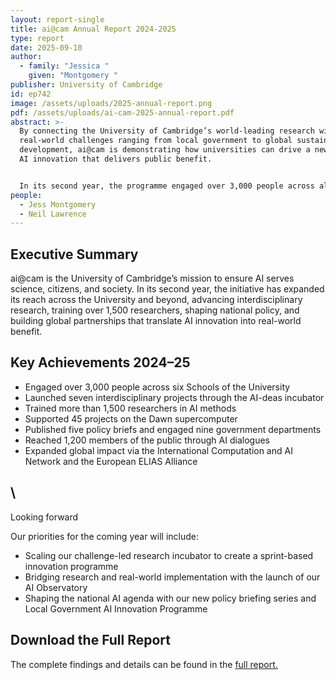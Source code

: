 ```yaml
---
layout: report-single
title: ai@cam Annual Report 2024-2025
type: report
date: 2025-09-10
author:
  - family: "Jessica "
    given: "Montgomery "
publisher: University of Cambridge
id: ep742
image: /assets/uploads/2025-annual-report.png
pdf: /assets/uploads/ai-cam-2025-annual-report.pdf
abstract: >-
  By connecting the University of Cambridge’s world-leading research with
  real-world challenges ranging from local government to global sustainable
  development, ai@cam is demonstrating how universities can drive a new wave of
  AI innovation that delivers public benefit. 


  In its second year, the programme engaged over 3,000 people across all six Schools, brought together researchers from 58 departments, generated more than £9M in funding proposals, and established Cambridge as a trusted voice in national AI policy.
people:
  - Jess Montgomery
  - Neil Lawrence
---
```

## Executive Summary

ai@cam is the University of Cambridge’s mission to ensure AI serves science, citizens, and society. In its second year, the initiative has expanded its reach across the University and beyond, advancing interdisciplinary research, training over 1,500 researchers, shaping national policy, and building global partnerships that translate AI innovation into real-world benefit.

## Key Achievements 2024–25

* Engaged over 3,000 people across six Schools of the University
* Launched seven interdisciplinary projects through the AI-deas incubator
* Trained more than 1,500 researchers in AI methods
* Supported 45 projects on the Dawn supercomputer
* Published five policy briefs and engaged nine government departments
* Reached 1,200 members of the public through AI dialogues
* Expanded global impact via the International Computation and AI Network and the European ELIAS Alliance

## \
L﻿ooking forward

Our priorities for the coming year will include:

* Scaling our challenge-led research incubator to create a sprint-based innovation programme
* Bridging research and real-world implementation with the launch of our AI Observatory
* Shaping the national AI agenda with our new policy briefing series and Local Government AI Innovation Programme

## Download the Full Report

The complete findings and details can be found in the [full report.](/assets/uploads/ai-cam-2025-annual-report.pdf)